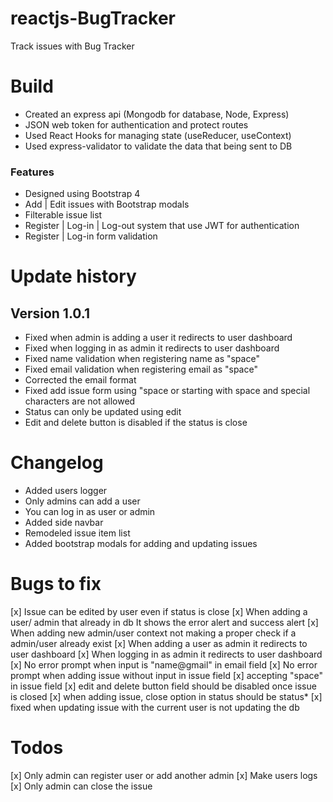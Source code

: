 # reactjs-BugTracker
Track issues with Bug Tracker

# Build
* Created an express api \(Mongodb for database, Node, Express\)
* JSON web token for authentication and protect routes
* Used React Hooks for managing state \(useReducer, useContext\)
* Used express-validator to validate the data that being sent to DB

### Features
* Designed using Bootstrap 4
* Add | Edit issues with Bootstrap modals
* Filterable issue list
* Register | Log-in | Log-out system that use JWT for authentication
* Register | Log-in form validation

# Update history
## Version 1.0.1
* Fixed when admin is adding a user it redirects to user dashboard
* Fixed when logging in as admin it redirects to user dashboard
* Fixed name validation when registering name as "space"
* Fixed email validation when registering email as "space"
* Corrected the email format
* Fixed add issue form using "space or starting with space and special characters are not allowed
* Status can only be updated using edit
* Edit and delete button is disabled if the status is close

# Changelog
* Added users logger
* Only admins can add a user
* You can log in as user or admin
* Added side navbar
* Remodeled issue item list
* Added bootstrap modals for adding and updating issues

# Bugs to fix
[x] Issue can be edited by user even if status is close
[x] When adding a user/ admin that already in db It shows the error alert and success alert
[x] When adding new admin/user context not making a proper check if a admin/user already exist
[x] When adding a user as admin it redirects to user dashboard
[x] When logging in as admin it redirects to user dashboard
[x] No error prompt when input is "name@gmail" in email field
[x] No error prompt when adding issue without input in issue field
[x] accepting "space" in issue field
[x] edit and delete button field should be disabled once issue is closed
[x] when adding issue, close option in status should be status*
[x] fixed when updating issue with the current user is not updating the db

# Todos
[x] Only admin can register user or add another admin
[x] Make users logs
[x] Only admin can close the issue

